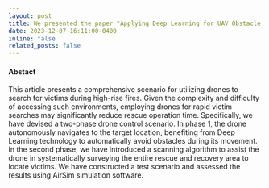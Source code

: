 ```yaml
---
layout: post
title: We presented the paper "Applying Deep Learning for UAV Obstacle Avoidance - A Case Study in High-Rise Fire Victim Search" at the conference SoiCT, Hochiminh, Vietnam (Cooperate with Lab ASE, HUST)
date: 2023-12-07 16:11:00-0400
inline: false
related_posts: false
---
```




#### Abstact
This article presents a comprehensive scenario for utilizing drones to search for victims during high-rise fires. Given the complexity and difficulty of accessing such environments, employing drones for rapid victim searches may significantly reduce rescue operation time. Specifically, we have devised a two-phase drone control scenario. In phase 1, the drone autonomously navigates to the target location, benefiting from Deep Learning technology to automatically avoid obstacles during its movement. In the second phase, we have introduced a scanning algorithm to assist the drone in systematically surveying the entire rescue and recovery area to locate victims. We have constructed a test scenario and assessed the results using AirSim simulation software.